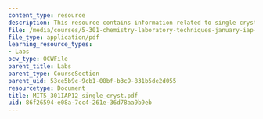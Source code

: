 ```yaml
---
content_type: resource
description: This resource contains information related to single crystal handout.
file: /media/courses/5-301-chemistry-laboratory-techniques-january-iap-2012/86f26594e08a7cc4261e36d78aa9b9eb_MIT5_301IAP12_single_cryst.pdf
file_type: application/pdf
learning_resource_types:
- Labs
ocw_type: OCWFile
parent_title: Labs
parent_type: CourseSection
parent_uid: 53ce5b9c-9cb1-08bf-b3c9-831b5de2d055
resourcetype: Document
title: MIT5_301IAP12_single_cryst.pdf
uid: 86f26594-e08a-7cc4-261e-36d78aa9b9eb
---
```


